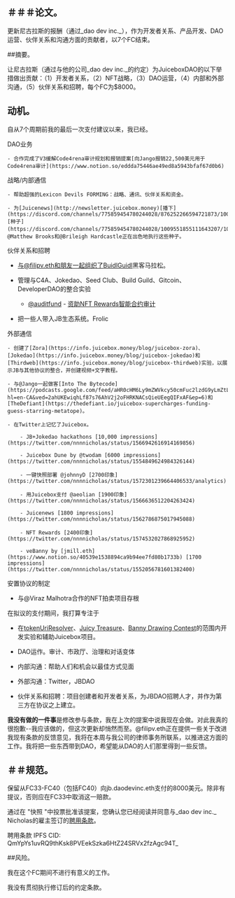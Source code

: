 ## ＃＃＃论文。

更新尼古拉斯的报酬（通过_dao dev inc._），作为开发者关系、产品开发、DAO运营、伙伴关系和沟通方面的贡献者，以7个FC结束。

##摘要。

让尼古拉斯（通过与他的公司_dao dev inc._的约定）为JuiceboxDAO的以下举措做出贡献：（1）开发者关系，（2）NFT战略，（3）DAO运营，（4）内部和外部沟通，（5）伙伴关系和招聘，每个FC为$8000。

## 动机。

自从7个周期前我的最后一次支付建议以来，我已经。

DAO业务

	- 合作完成了V3缓解Code4rena审计规划和报销提案[向Jango报销22,500美元用于Code4rena审计](https://www.notion.so/eddda75446ae49ed8a5943bfaf67d0b6)

战略/内部通信

	- 帮助超强的Lexicon Devils FORMING：战略、通讯、伙伴关系和资金。

	- 为[Juicenews](http://newsletter.juicebox.money)[播下](https://discord.com/channels/775859454780244028/876252266594721873/1004040297929506878)[种子](https://discord.com/channels/775859454780244028/1009551855111643207/1009551856332197938)，@Matthew Brooks和@Brileigh Hardcastle正在出色地执行这些种子。

伙伴关系和招聘

- 与@filipv.eth和朋友一起组织了[BuidlGuidl](https://info.juicebox.money/hackathon/)黑客马拉松。

- 管理与C4A、Jokedao、Seed Club、Build Guild、Gitcoin、DeveloperDAO的整合实验

	- [@auditfund](https://juicebox.money/@auditfund) - [资助NFT Rewards智能合约审计](https://www.notion.so/6bb92c83571245949ecf1e495793e66b)

- 把一些人带入JB生态系统。Frolic

外部通信

	- 创建了[Zora](https://info.juicebox.money/blog/juicebox-zora)、[Jokedao](https://info.juicebox.money/blog/juicebox-jokedao)和[Thirdweb](https://info.juicebox.money/blog/juicebox-thirdweb)实验，以展示JB与其他协议的整合，并创建视频+文字教程。

	- 与@Jango一起做客[Into The Bytecode](https://podcasts.google.com/feed/aHR0cHM6Ly9mZWVkcy50cmFuc2lzdG9yLmZtL2ludG8tdGhlLWJ5dGVjb2Rl/episode/M2IxZTJmMDAtM2UwNC00MWE0LTlmYjUtMTI3ZDlmMDQ1NWFj?hl=en-CA&ved=2ahUKEwiqhLf87s76AhV2j2oFHRKNACsQieUEegQIFxAF&ep=6)和[TheDefiant](https://thedefiant.io/juicebox-supercharges-funding-guess-starring-metatope)。

	- 在Twitter上记忆了Juicebox。

		- JB+Jokedao hackathons [10,000 impressions](https://twitter.com/nnnnicholas/status/1566942616914169856)

		- Juicebox Dune by @twodam [6000 impressions](https://twitter.com/nnnnicholas/status/1554849624984326144)

		- 一键快照部署 @johnnyD [2700印象](https://twitter.com/nnnnicholas/status/1572301239664406533/analytics)

		- 用Juicebox支付 @aeolian [1900印象](https://twitter.com/nnnnicholas/status/1566636512204263424)

		- Juicenews [1800 impressions](https://twitter.com/nnnnicholas/status/1562786875017945088)

		- NFT Rewards [2400印象](https://twitter.com/nnnnicholas/status/1574532027868925952)

		- veBanny by [jmill.eth](https://www.notion.so/40539e1538894ca9b94ee7fd80b1733b) [1700 impressions](https://twitter.com/nnnnicholas/status/1552056781601382400)

安置协议的制定

- 与@Viraz Malhotra合作的NFT拍卖项目存根

在拟议的支付期间，我打算专注于

- 在[tokenUriResolver](https://github.com/nnnnicholas/juice-tokenUriResolver)、[Juicy Treasure](https://juicebox.money/@juicytreasure)、[Banny Drawing Contest](https://www.jokedao.io/contest/polygon/0x5165B4a0b7A49601Ec588196B5c83D04E70E58B2/proposal/54631728254390848910948670171458370372955452113640658824175551952258405713378)的范围内开发实验和辅助Juicebox项目。

- DAO运作。审计、市政厅、治理和对话变体

- 内部沟通：帮助人们和机会以最佳方式见面

- 外部沟通：Twitter，JBDAO

- 伙伴关系和招聘：项目创建者和开发者关系，为JBDAO招聘人才，并作为第三方在协议之上建立。

**我没有做的一件事**是修改参与条款，我在上次的提案中说我现在会做。对此我真的很抱歉--我应该做的，但这次更新却悄然而至。@filipv.eth正在提供一些关于改进我现有条款的反馈意见，我将在本周与我公司的律师事务所联系，以推进这方面的工作。我将把一些东西带到DAO，希望能从DAO的人们那里得到一些反馈。

## ＃＃规范。

保留从FC33-FC40（包括FC40）向jb.daodevinc.eth支付的8000美元。除非有提议，否则应在FC33中取消这一赔款。

通过在 "快照 "中投票批准该提案，您确认您已经阅读并同意与_dao dev inc._ Nicholas的雇主签订的[聘用条款](https://gateway.pinata.cloud/ipfs/QmYpYs1uvRQ9thKsk8PVEekSzka6HtZ24SRVx2fzAgc94T)。

聘用条款 IPFS CID: QmYpYs1uvRQ9thKsk8PVEekSzka6HtZ24SRVx2fzAgc94T_

##风险。

我在这个FC期间不进行有意义的工作。

我没有贯彻执行修订后的约定条款。
